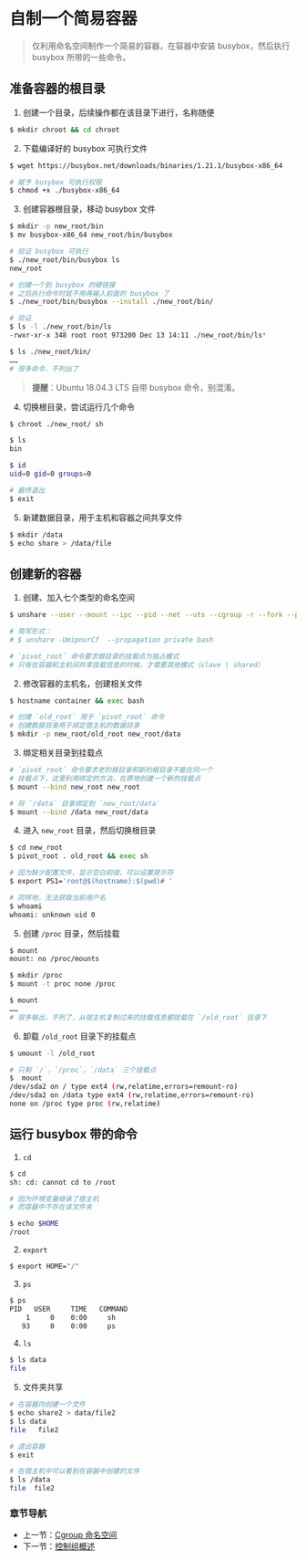# 自制一个简易容器

> 仅利用命名空间制作一个简易的容器，在容器中安装 busybox，然后执行 busybox 所带的一些命令。

## 准备容器的根目录

1. 创建一个目录，后续操作都在该目录下进行，名称随便

```bash
$ mkdir chroot && cd chroot
```

2. 下载编译好的 busybox 可执行文件

```bash
$ wget https://busybox.net/downloads/binaries/1.21.1/busybox-x86_64

# 赋予 busybox 可执行权限
$ chmod +x ./busybox-x86_64
```

3. 创建容器根目录，移动 busybox 文件

```bash
$ mkdir -p new_root/bin
$ mv busybox-x86_64 new_root/bin/busybox

# 验证 busybox 可执行
$ ./new_root/bin/busybox ls
new_root

# 创建一个到 busybox 的硬链接
# 之后执行命令时就不用再输入前面的 busybox 了
$ ./new_root/bin/busybox --install ./new_root/bin/

# 验证
$ ls -l ./new_root/bin/ls
-rwxr-xr-x 348 root root 973200 Dec 13 14:11 ./new_root/bin/ls*

$ ls ./new_root/bin/
……
# 很多命令，不列出了
```

> **提醒**：Ubuntu 18.04.3 LTS 自带 busybox 命令，别混淆。

4. 切换根目录，尝试运行几个命令

```bash
$ chroot ./new_root/ sh

$ ls
bin

$ id
uid=0 gid=0 groups=0

# 最终退出
$ exit
```

5. 新建数据目录，用于主机和容器之间共享文件

```bash
$ mkdir /data
$ echo share > /data/file
```


## 创建新的容器

1. 创建、加入七个类型的命名空间

```bash
$ unshare --user --mount --ipc --pid --net --uts --cgroup -r --fork --propagation private bash

# 简写形式：
# $ unshare -UmipnurCf  --propagation private bash

# `pivot_root` 命令要求根目录的挂载点为独占模式
# 只有在容器和主机间共享挂载信息的时候，才需要其他模式（slave | shared）
```

2. 修改容器的主机名，创建相关文件

```bash
$ hostname container && exec bash

# 创建 `old_root` 用于 `pivot_root` 命令
# 创建数据目录用于绑定宿主机的数据目录
$ mkdir -p new_root/old_root new_root/data
```

3. 绑定相关目录到挂载点

```bash
# `pivot_root` 命令要求老的根目录和新的根目录不能在同一个
# 挂载点下，这里利用绑定的方法，在原地创建一个新的挂载点
$ mount --bind new_root new_root

# 将 `/data` 目录绑定到 `new_root/data`
$ mount --bind /data new_root/data
```

4. 进入 `new_root` 目录，然后切换根目录

```bash
$ cd new_root
$ pivot_root . old_root && exec sh

# 因为缺少配置文件，显示空白前缀，可以设置提示符
$ export PS1='root@$(hostname):$(pwd)# '

# 同样地，无法获取当前用户名
$ whoami
whoami: unknown uid 0
```

5. 创建 `/proc` 目录，然后挂载

```bash
$ mount
mount: no /proc/mounts

$ mkdir /proc
$ mount -t proc none /proc

$ mount
……
# 很多输出，不列了，从宿主机复制过来的挂载信息都挂载在 `/old_root` 目录下
```

6. 卸载 `/old_root` 目录下的挂载点

```bash
$ umount -l /old_root

# 只剩 `/`，`/proc`，`/data` 三个挂载点
$  mount
/dev/sda2 on / type ext4 (rw,relatime,errors=remount-ro)
/dev/sda2 on /data type ext4 (rw,relatime,errors=remount-ro)
none on /proc type proc (rw,relatime)
```

## 运行 busybox 带的命令

1. `cd`

```bash
$ cd
sh: cd: cannot cd to /root

# 因为环境变量继承了宿主机
# 而容器中不存在该文件夹

$ echo $HOME
/root
```

2. `export`

```bash
$ export HOME="/"
```

3. `ps`

```bash
$ ps
PID   USER     TIME   COMMAND
    1     0    0:00     sh
   93     0    0:00     ps
```

4. `ls`

```bash
$ ls data
file
```

5. 文件夹共享

```bash
# 在容器内创建一个文件
$ echo share2 > data/file2
$ ls data
file   file2

# 退出容器
$ exit

# 在宿主机中可以看到在容器中创建的文件
$ ls /data
file  file2
```

### 章节导航

- 上一节：[Cgroup 命名空间](Cgroup%20命名空间.md)
- 下一节：[控制组概述](../../原理/控制组/控制组概述.md)
